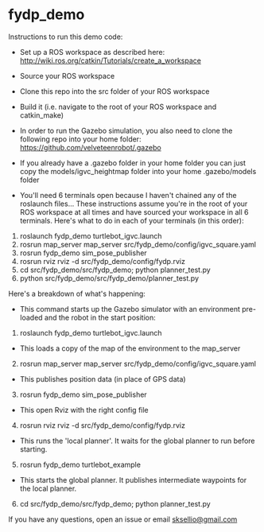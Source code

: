 fydp_demo
=======================
Instructions to run this demo code:
- Set up a ROS workspace as described here: http://wiki.ros.org/catkin/Tutorials/create_a_workspace
- Source your ROS workspace
- Clone this repo into the src folder of your ROS workspace
- Build it (i.e. navigate to the root of your ROS workspace and catkin_make)

- In order to run the Gazebo simulation, you also need to clone the following repo into your home folder: https://github.com/velveteenrobot/.gazebo
- If you already have a .gazebo folder in your home folder you can just copy the models/igvc_heightmap folder into your home .gazebo/models folder

- You'll need 6 terminals open because I haven't chained any of the roslaunch files... These instructions assume you're in the root of your ROS workspace at all times and have sourced your workspace in all 6 terminals. Here's what to do in each of your terminals (in this order):
1) roslaunch fydp_demo turtlebot_igvc.launch
2) rosrun map_server map_server src/fydp_demo/config/igvc_square.yaml
3) rosrun fydp_demo sim_pose_publisher
4) rosrun rviz rviz -d src/fydp_demo/config/fydp.rviz
5) cd src/fydp_demo/src/fydp_demo; python planner_test.py
6) python src/fydp_demo/src/fydp_demo/planner_test.py

Here's a breakdown of what's happening:
- This command starts up the Gazebo simulator with an environment pre-loaded and the robot in the start position:
1) roslaunch fydp_demo turtlebot_igvc.launch
- This loads a copy of the map of the environment to the map_server
2) rosrun map_server map_server src/fydp_demo/config/igvc_square.yaml
- This publishes position data (in place of GPS data)
3) rosrun fydp_demo sim_pose_publisher
- This open Rviz with the right config file
4) rosrun rviz rviz -d src/fydp_demo/config/fydp.rviz
- This runs the 'local planner'. It waits for the global planner to run before starting.
5) rosrun fydp_demo turtlebot_example
- This starts the global planner. It publishes intermediate waypoints for the local planner. 
6) cd src/fydp_demo/src/fydp_demo; python planner_test.py

If you have any questions, open an issue or email sksellio@gmail.com
